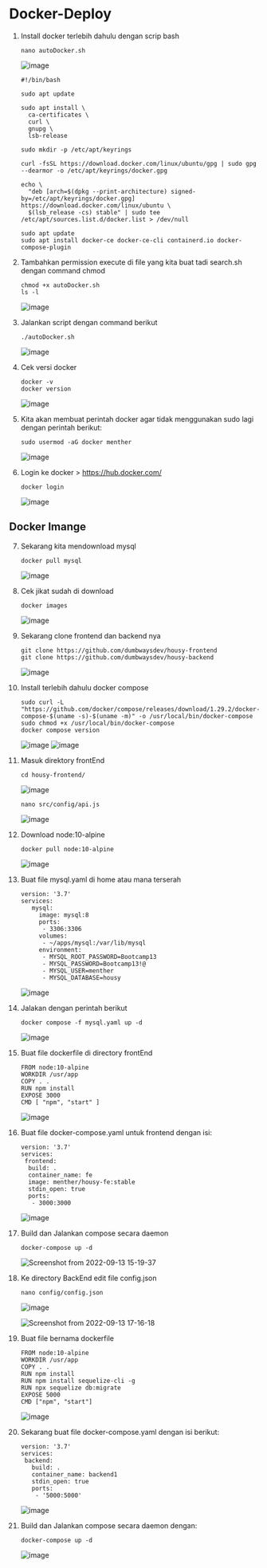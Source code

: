 # Docker-Deploy


1. Install docker terlebih dahulu dengan scrip bash

       nano autoDocker.sh
         
   ![image](https://user-images.githubusercontent.com/40049149/189819171-3692ccee-b0bf-4cfd-9cd0-0857b26e802f.png)
   
       #!/bin/bash

       sudo apt update

       sudo apt install \
         ca-certificates \
         curl \
         gnupg \
         lsb-release

       sudo mkdir -p /etc/apt/keyrings

       curl -fsSL https://download.docker.com/linux/ubuntu/gpg | sudo gpg --dearmor -o /etc/apt/keyrings/docker.gpg

       echo \
         "deb [arch=$(dpkg --print-architecture) signed-by=/etc/apt/keyrings/docker.gpg] https://download.docker.com/linux/ubuntu \
         $(lsb_release -cs) stable" | sudo tee /etc/apt/sources.list.d/docker.list > /dev/null

       sudo apt update
       sudo apt install docker-ce docker-ce-cli containerd.io docker-compose-plugin

2. Tambahkan permission execute di file yang kita buat tadi search.sh dengan command chmod

       chmod +x autoDocker.sh
       ls -l

   ![image](https://user-images.githubusercontent.com/40049149/189820014-51e4f4f9-00fb-48a2-8f3f-9f8018a6c802.png)

3. Jalankan script dengan command berikut

       ./autoDocker.sh

   ![image](https://user-images.githubusercontent.com/40049149/189820208-d1836bae-f59b-4f29-af60-3a18143bec25.png)

4. Cek versi docker

       docker -v
       docker version
    
   ![image](https://user-images.githubusercontent.com/40049149/189824694-9e9b74ee-2514-42c7-b37f-30dc2c249973.png)

5. Kita akan membuat perintah docker agar tidak menggunakan sudo lagi dengan perintah berikut:

       sudo usermod -aG docker menther

   ![image](https://user-images.githubusercontent.com/40049149/189825815-5672e9ee-2917-4049-871e-8fcf6eab13b4.png)

6. Login ke docker > https://hub.docker.com/

       docker login
       
   ![image](https://user-images.githubusercontent.com/40049149/189826505-55131e58-34d2-4efe-ac6f-2ded4edcb971.png)


## Docker Imange

7. Sekarang kita mendownload mysql

       docker pull mysql

   ![image](https://user-images.githubusercontent.com/40049149/189835008-2ac64f88-f140-4dad-8619-39d55c6e8ab8.png)

8. Cek jikat sudah di download

       docker images
   
   ![image](https://user-images.githubusercontent.com/40049149/189835147-aeb431d4-a195-45bb-aecf-4ab6105a3a09.png)

9. Sekarang clone frontend dan backend nya

       git clone https://github.com/dumbwaysdev/housy-frontend
       git clone https://github.com/dumbwaysdev/housy-backend

   ![image](https://user-images.githubusercontent.com/40049149/189836588-6aa889d4-0326-46c3-9526-20d14d7d947c.png)

10. Install terlebih dahulu docker compose

        sudo curl -L "https://github.com/docker/compose/releases/download/1.29.2/docker-compose-$(uname -s)-$(uname -m)" -o /usr/local/bin/docker-compose
        sudo chmod +x /usr/local/bin/docker-compose
        docker compose version

    ![image](https://user-images.githubusercontent.com/40049149/189837166-6e6e23df-de68-4422-af6f-469adcd2a1e1.png)
    ![image](https://user-images.githubusercontent.com/40049149/189837402-d2f8bcdd-e467-47ff-92f8-a78184210c1f.png)

11. Masuk direktory frontEnd 

        cd housy-frontend/
       
    ![image](https://user-images.githubusercontent.com/40049149/189842431-b6a3cf70-63e8-4a80-9a20-3023fac55032.png)

        nano src/config/api.js

    ![image](https://user-images.githubusercontent.com/40049149/189842149-c0472abc-ad02-475d-901b-3d4a55ac187e.png)

12. Download node:10-alpine

        docker pull node:10-alpine

    ![image](https://user-images.githubusercontent.com/40049149/189845376-b275329d-08d1-4bdd-8711-5c82f9514a67.png)

13. Buat file mysql.yaml di home atau mana terserah

        version: '3.7'
        services:
           mysql:
             image: mysql:8
             ports:
              - 3306:3306
             volumes:
              - ~/apps/mysql:/var/lib/mysql
             environment:
              - MYSQL_ROOT_PASSWORD=Bootcamp13
              - MYSQL_PASSWORD=Bootcamp13!@
              - MYSQL_USER=menther
              - MYSQL_DATABASE=housy

    ![image](https://user-images.githubusercontent.com/40049149/190401655-938ac0b0-419b-4317-ab4a-e81b4835587f.png)

14. Jalakan dengan perintah berikut

        docker compose -f mysql.yaml up -d

    ![image](https://user-images.githubusercontent.com/40049149/190402843-6b2804fe-4fb7-4fa9-914d-b12b81c7af86.png)

15. Buat file dockerfile di directory frontEnd

        FROM node:10-alpine
        WORKDIR /usr/app
        COPY . .
        RUN npm install
        EXPOSE 3000
        CMD [ "npm", "start" ]

    ![image](https://user-images.githubusercontent.com/40049149/189845897-d3541a0a-00d4-4b99-9af0-280f3f49f42c.png)

16. Buat file docker-compose.yaml untuk frontend dengan isi:

        version: '3.7'
        services:
         frontend:
          build: .
          container_name: fe
          image: menther/housy-fe:stable
          stdin_open: true
          ports:
           - 3000:3000

    ![image](https://user-images.githubusercontent.com/40049149/189848874-ed3b5a40-67c6-4057-ae00-e67789f8aa74.png)

17. Build dan Jalankan compose secara daemon

        docker-compose up -d
        
    ![Screenshot from 2022-09-13 15-19-37](https://user-images.githubusercontent.com/40049149/189850145-bd946097-bcba-4180-bf08-d8da1a09bf6f.png)

18. Ke directory BackEnd edit file config.json

        nano config/config.json

    ![image](https://user-images.githubusercontent.com/40049149/189876567-47a53386-b071-4d77-8a06-c1f8f212925e.png)

    ![Screenshot from 2022-09-13 17-16-18](https://user-images.githubusercontent.com/40049149/189876748-f43a4018-7927-46cc-b8e0-e6397c63a3a8.png)

19. Buat file bernama dockerfile

        FROM node:10-alpine
        WORKDIR /usr/app
        COPY . .
        RUN npm install
        RUN npm install sequelize-cli -g
        RUN npx sequelize db:migrate
        EXPOSE 5000
        CMD ["npm", "start"]

    ![image](https://user-images.githubusercontent.com/40049149/190343602-f3ea2933-12d7-4d5b-ae67-93cdfc080219.png)

20. Sekarang buat file docker-compose.yaml dengan isi berikut:


        version: '3.7'
        services:
         backend:
           build: .
           container_name: backend1
           stdin_open: true
           ports:
            - '5000:5000'


    ![image](https://user-images.githubusercontent.com/40049149/190344022-33410228-36af-4642-b787-abf909fb0cd6.png)

21. Build dan Jalankan compose secara daemon dengan:

        docker-compose up -d

    ![image](https://user-images.githubusercontent.com/40049149/189887940-52c598af-3787-4c8a-a1d6-80d0725a4557.png)







